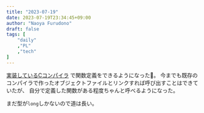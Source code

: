 ```yaml
---
title: "2023-07-19"
date: 2023-07-19T23:34:45+09:00
author: "Naoya Furudono"
draft: false
tags: [
    "daily"
    ,"PL"
    ,"tech"
]
---
```


[実装しているCコンパイラ](https://github.com/naoyafurudono/naoyafurudono.github.io)
で関数定義をできるようになった🎉。
今までも既存のコンパイラで作ったオブジェクトファイルとリンクすれば呼び出すことはできていたが、
自分で定義した関数がある程度ちゃんと呼べるようになった。

まだ型が`long`しかないので道は長い。

